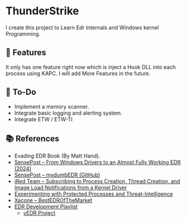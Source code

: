 # ThunderStrike
I create this project to Learn Edr Internals and Windows kernel Programming. 


## 🚀 Features
It only has one feature right now which is inject a Hook DLL into each process using KAPC.
I will add More Features in the future. 




## 📝 To-Do 

- Implement a memory scanner.
- Integrate basic logging and alerting system.
- Integrate ETW / ETW-TI 



## 📚 References
- Evading EDR Book (By Matt Hand).
- [SensePost – From Windows Drivers to an Almost Fully Working EDR (2024)](https://sensepost.com/blog/2024/sensecon-23-from-windows-drivers-to-an-almost-fully-working-edr/)
- [SensePost – mydumbEDR (GitHub)](https://github.com/sensepost/mydumbedr)
- [iRed Team – Subscribing to Process Creation, Thread Creation, and Image Load Notifications from a Kernel Driver](https://www.ired.team/miscellaneous-reversing-forensics/windows-kernel-internals/subscribing-to-process-creation-thread-creation-and-image-load-notifications-from-a-kernel-driver)
- [Experimenting with Protected Processes and Threat-Intelligence ](https://xacone.github.io/BestEdrOfTheMarketV3.html)
- [Xacone – BestEDROfTheMarket ](https://github.com/Xacone/BestEdrOfTheMarket)
- [EDR Development Playlist ](https://www.youtube.com/watch?v=vXRercv2iU8&list=PLc2_LEyTNutFkUliQMTZ_FHl8kNx3f5-E)
    - [vEDR Project](https://github.com/ytincodenito/vEDR)



